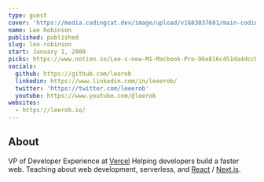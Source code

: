 ```yaml
---
type: guest
cover: 'https://media.codingcat.dev/image/upload/v1683037681/main-codingcatdev-photo/podcast-guest/leeerob'
name: Lee Robinson
published: published
slug: lee-robinson
start: January 1, 2000
picks: https://www.notion.so/Lee-s-new-M1-Macbook-Pro-96e816c451da4dcc8b9bb9b0b118caae
socials:
  github: https://github.com/leerob
  linkedin: https://www.linkedin.com/in/leeerob/
  twitter: 'https://twitter.com/leeerob'
  youtube: https://www.youtube.com/@leerob
websites:
  - https://leerob.io/
---
```


## About

VP of Developer Experience at [Vercel](https://vercel.com)
Helping developers build a faster web. Teaching about web development, serverless, and [React](https://react.dev/) / [Next.js](https://nextjs.org/).
